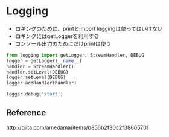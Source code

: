 # Logging

* ロギングのために、printとimport loggingは使ってはいけない
* ロギングにはgetLoggerを利用する
* コンソール出力のためにだけprintは使う

``` python
from logging import getLogger, StreamHandler, DEBUG
logger = getLogger(__name__)
handler = StreamHandler()
handler.setLevel(DEBUG)
logger.setLevel(DEBUG)
logger.addHandler(handler)

logger.debug('start')
```

## Reference
http://qiita.com/amedama/items/b856b2f30c2f38665701
